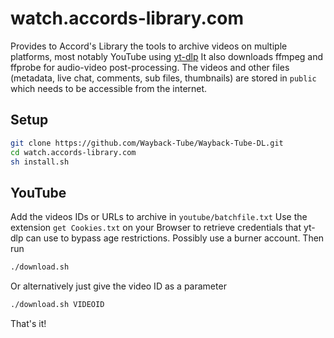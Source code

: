 # watch.accords-library.com

Provides to Accord's Library the tools to archive videos on multiple platforms, most notably YouTube using [yt-dlp](https://github.com/yt-dlp/yt-dlp)
It also downloads ffmpeg and ffprobe for audio-video post-processing.
The videos and other files (metadata, live chat, comments, sub files, thumbnails) are stored in `public` which needs to be accessible from the internet.  

## Setup
```bash
git clone https://github.com/Wayback-Tube/Wayback-Tube-DL.git
cd watch.accords-library.com
sh install.sh
```

## YouTube
Add the videos IDs or URLs to archive in `youtube/batchfile.txt`
Use the extension `get Cookies.txt` on your Browser to retrieve credentials that yt-dlp can use to bypass age restrictions. Possibly use a burner account.
Then run
```bash
./download.sh
```
Or alternatively just give the video ID as a parameter
```bash
./download.sh VIDEOID
```

That's it!
